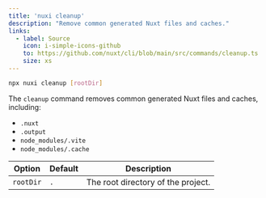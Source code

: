 ```yaml
---
title: 'nuxi cleanup'
description: "Remove common generated Nuxt files and caches."
links:
  - label: Source
    icon: i-simple-icons-github
    to: https://github.com/nuxt/cli/blob/main/src/commands/cleanup.ts
    size: xs
---
```


```bash [Terminal]
npx nuxi cleanup [rootDir]
```

The `cleanup` command removes common generated Nuxt files and caches, including:
- `.nuxt`
- `.output`
- `node_modules/.vite`
- `node_modules/.cache`

Option        | Default          | Description
-------------------------|-----------------|------------------
`rootDir` | `.` | The root directory of the project.

